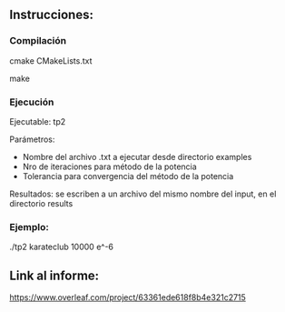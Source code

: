 
## Instrucciones:

### Compilación
cmake CMakeLists.txt

make

### Ejecución
Ejecutable: tp2

Parámetros:
- Nombre del archivo .txt a ejecutar desde directorio examples
- Nro de iteraciones para método de la potencia
- Tolerancia para convergencia del método de la potencia

Resultados: se escriben a un archivo del mismo nombre del input, en el directorio results

### Ejemplo:
./tp2 karateclub 10000 e^-6

## Link al informe:
https://www.overleaf.com/project/63361ede618f8b4e321c2715
